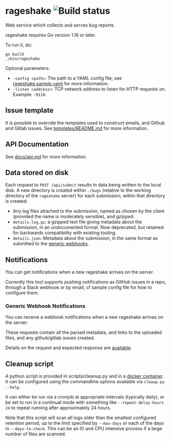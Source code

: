 # rageshake ![Build status](https://github.com/matrix-org/rageshake/actions/workflows/linting.yaml/badge.svg)

Web service which collects and serves bug reports.

rageshake requires Go version 1.16 or later.

To run it, do:

```
go build
./bin/rageshake
```

Optional parameters:

 * `-config <path>`: The path to a YAML config file; see
   [rageshake.sample.yaml](rageshake.sample.yaml) for more information.
 * `-listen <address>`: TCP network address to listen for HTTP requests
   on. Example: `:9110`.

## Issue template

It is possible to override the templates used to construct emails, and Github and Gitlab issues.
See [templates/README.md](templates/README.md) for more information.

## API Documentation

See [docs/api.md](docs/api.md) for more information.

## Data stored on disk

Each request to `POST /api/submit` results in data being written to the local disk.
A new directory is created within `./bugs` (relative to the working directory of the `rageshake` server) for
each submission; within that directory is created:
 * Any log files attached to the submission, named as chosen by the client (provided the name is moderately sensible),
   and gzipped.
 * `details.log.gz`: a gzipped text file giving metadata about the submission, in an undocumented format. Now
   deprecated, but retained for backwards compatibility with existing tooling.
 * `details.json`: Metadata about the submission, in the same format as submitted to the
   [generic webhooks](./docs/generic_webhook.md).

## Notifications

You can get notifications when a new rageshake arrives on the server.

Currently this tool supports pushing notifications as GitHub issues in a repo,
through a Slack webhook or by email, cf sample config file for how to
configure them.

### Generic Webhook Notifications

You can receive a webhook notifications when a new rageshake arrives on the server.

These requests contain all the parsed metadata, and links to the uploaded files, and any github/gitlab
issues created.

Details on the request and expected response are [available](docs/generic\_webhook.md).


## Cleanup script

A python script is provided in scripts/cleanup.py and in a
[docker container](https://github.com/orgs/matrix-org/packages/container/package/rageshake%2Fscripts).
It can be configured using the commandline options available via `cleaup.py --help`.

It can either be run via a cronjob at appropriate intervals (typically daily), or
be set to run in a continual mode with something like `--repeat-delay-hours 24`
to repeat running after approximately 24 hours.

Note that this script will scan all logs older than the smallest configured retention period,
up to the limit specified by `--max-days` or each of the days in `--days-to-check`.
This can be an IO and CPU intensive process if a large number of files are scanned.

